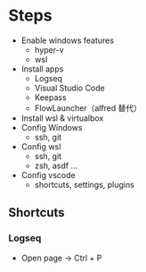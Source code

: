 # Steps

- Enable windows features
  - hyper-v
  - wsl
- Install apps
  - Logseq
  - Visual Studio Code
  - Keepass
  - FlowLauncher（alfred 替代）
- Install wsl & virtualbox
- Config Windows
  - ssh, git
- Config wsl
  - ssh, git
  - zsh, asdf ...
- Config vscode
  - shortcuts, settings, plugins

## Shortcuts

### Logseq

- Open page -> Ctrl + P
